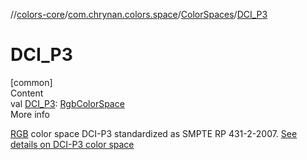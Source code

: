 //[colors-core](../../../index.md)/[com.chrynan.colors.space](../index.md)/[ColorSpaces](index.md)/[DCI_P3](-d-c-i_-p3.md)



# DCI_P3  
[common]  
Content  
val [DCI_P3](-d-c-i_-p3.md): [RgbColorSpace](../-rgb-color-space/index.md)  
More info  


[RGB](../-rgb-color-space/index.md) color space DCI-P3 standardized as SMPTE RP 431-2-2007. [See details on DCI-P3 color space](https://d.android.com/reference/android/graphics/ColorSpace.Named.html#DCI_P3)

  



